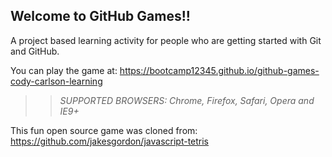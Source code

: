 ## Welcome to GitHub Games!!

A project based learning activity for people who are getting started with Git and GitHub.

You can play the game at: https://bootcamp12345.github.io/github-games-cody-carlson-learning

>> _*SUPPORTED BROWSERS*: Chrome, Firefox, Safari, Opera and IE9+_

This fun open source game was cloned from: https://github.com/jakesgordon/javascript-tetris
